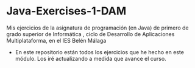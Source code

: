 # Java-Exercises-1-DAM
Mis ejercicios de la asignatura de programación (en Java) de primero de grado superior de Informática , ciclo de Desarrollo de Aplicaciones Multiplataforma, en el IES Belén Málaga

- En este repositorio están todos los ejercicios que he hecho en este módulo. Los iré actualizando a medida que avance el curso.
